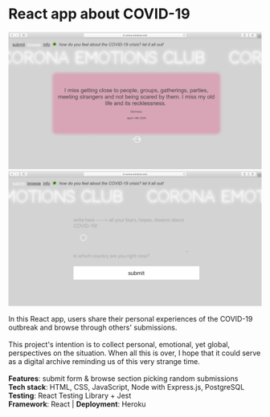 # React app about COVID-19

![screenshot](screenshot_1.png)
![screenshot](screenshot_2.png)

In this React app, users share their personal experiences of the COVID-19 outbreak and browse through others' submissions.<br /> <br />
This project's intention is to collect personal, emotional, yet global, perspectives on the situation.
When all this is over, I hope that it could serve as a digital
archive reminding us of this very strange time.
<br /><br />
**Features**: submit form & browse section picking random submissions <br />
**Tech stack**: HTML, CSS, JavaScript, Node with Express.js, PostgreSQL <br />
**Testing**: React Testing Library + Jest <br />
**Framework**: React | **Deployment**: Heroku
